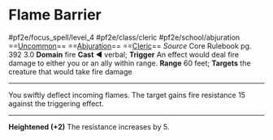 # Flame Barrier
#pf2e/focus_spell/level_4 #pf2e/class/cleric #pf2e/school/abjuration 
==[Uncommon](../../../rules/traits/uncommon.md)== ==[Abjuration](../../../rules/traits/abjuration.md)== ==[Cleric](../../../rules/traits/cleric.md)==
*Source* Core Rulebook pg. 392 3.0
**Domain** fire
**Cast** ◄ verbal; **Trigger** An effect would deal fire damage to either you or an ally within range.
**Range** 60 feet; **Targets** the creature that would take fire damage

---
You swiftly deflect incoming flames. The target gains fire resistance 15 against the triggering effect.

<hr>

**Heightened (+2)** The resistance increases by 5.